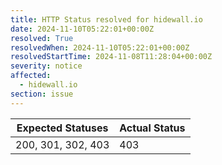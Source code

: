 ```yaml
---
title: HTTP Status resolved for hidewall.io
date: 2024-11-10T05:22:01+00:00Z
resolved: True
resolvedWhen: 2024-11-10T05:22:01+00:00Z
resolvedStartTime: 2024-11-08T11:28:04+00:00Z
severity: notice
affected:
  - hidewall.io
section: issue
---
```


| Expected Statuses | Actual Status  |
|-------------------|----------------|
| 200, 301, 302, 403 | 403 |
